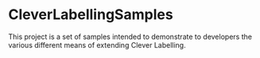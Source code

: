 # CleverLabellingSamples
This project is a set of samples intended to demonstrate to developers the various different means of extending Clever Labelling.
